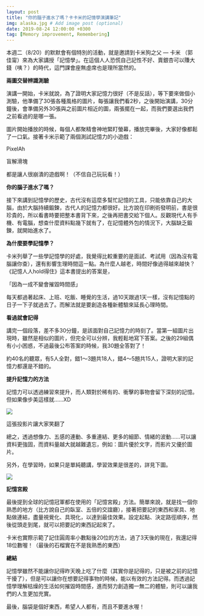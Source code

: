 ```yaml
---
layout: post
title: "你的腦子進水了嗎？卡卡米的記憶學演講筆記"
img: alaska.jpg # Add image post (optional)
date: 2019-08-24 12:00:00 +0300
tag: [Memory improvement, Remembering]
---
```

本週二（8/20）的默默會有個特別的活動，就是邀請到卡米狗之父 — 卡米 （郭佳甯）來為大家講授「記憶學」。在這個人人恐慌自己記性不好、賣銀杏可以賺大錢（咦？）的時代，這門課會座無虛席也是理所當然的。

**兩圖交替辨識測驗**

演講一開始，卡米就說，為了證明大家記憶力很好（不是反話），等下要來做個小測驗，他準備了30張各種風格的圖片，每張讓我們看2秒，之後開始演講，30分鐘後，會準備另外30張與之前圖片相近的圖，兩張擺在一起，而我們要選出我們之前看過的是哪一張。

圖片開始播放的時候，每個人都聚精會神地緊盯螢幕，播放完畢後，大家好像都鬆了一口氣。接著卡米示範了兩個測試記憶力的小遊戲：

PixelAh

盲解滑塊

都是讓人很崩潰的遊戲啊！（不信自己玩玩看！）

**你的腦子進水了嗎？**

接下來講到記憶學的歷史，古代沒有這麼多幫忙記憶的工具，只能依靠自己的大腦，由於大腦持續鍛鍊，古代人的記憶力都很好。比方說在印刷術發明前，書是很珍貴的，所以看書時要把整本書背下來，之後再把書交給下個人。反觀現代人有手機、有電腦，想查什麼資料點幾下就有了，在記憶體外包的情況下，大腦缺乏鍛鍊，就開始進水了。

**為什麼要學記憶學？**

卡米列舉了一些學記憶學的好處，我覺得比較重要的是面試、考試用（因為沒有電腦讓你查），還有影響生理時間這一點。為什麼人越老，時間好像過得越來越快？《記憶人人hold得住》這本書提出的答案是，

「因為一成不變會摧毀時間感」

每天都過著起床、上班、吃飯、睡覺的生活，過10天跟過1天一樣，沒有記憶點的日子一下子就過去了。而解法就是要創造各種新體驗來延長心理時間。

**看過就會記得**

講完一個段落，差不多30分鐘，是該面對自己記憶力的時刻了。當第一組圖片出現時，雖然是相似的圖片，但完全可以分辨，我輕鬆地寫下答案。之後的29組偶有小小困惑，不過最後公布答案的時候，我30題全答對了！

約40名的聽眾，有5人全對，錯1～3題共18人，錯4～5題共15人，證明大家的記憶力都還是不錯的。

**提升記憶力的方法**

記憶力可以透過練習來提升，而人類對於稀有的、衝擊的事物會留下深刻的記憶。但如果像步美這樣就……XD

![](https://i.imgur.com/KQIORQk.png)

這張投影片讓大家笑翻了

總之，透過想像力、五感的連動、多重連結、更多的細節、情緒的波動……可以讓資料更強固，而資料量越大就越難遺忘，例如：圖片優於文字，而影片又優於圖片。

另外，在學習時，如果只是單純聽講，學習效果是很差的，詳見下圖。

![](https://i.imgur.com/WeBMhuV.png)

**記憶宮殿**

最後提到全球的記憶冠軍都在使用的「記憶宮殿」方法。簡單來說，就是找一個你熟悉的地方（比方說自己的臥室、五倍的交誼廳），接著把要記的東西和家具、地點做連結，盡量視覺化、具現化，以達到最佳效果。設定起點、決定路徑順序，然後從頭走到尾，就可以把要記的東西記起來了。

卡米也實際示範了記住圓周率小數點後20位的方法，過了3天後的現在，我還記得18位數喔！（最後的石榴實在不是我熟悉的東西）

**總結**

記憶學雖然不能讓你記得昨天晚上吃了什麼（其實你是記得的，只是被之前的記憶干擾了），但是可以讓你在想要記得事物的時候，能以有效的方法記得。而透過記憶學理解枯燥的生活如何摧毀時間感，進而努力創造獨一無二的體驗，則可以讓我們的人生更加充實。

最後，腦袋是個好東西，希望人人都有，而且不要進水喔！